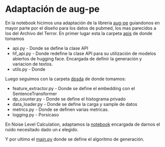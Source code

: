# Adaptación de aug-pe
En la notebook hicimos una adaptación de la libreria [aug-pe](https://github.com/AI-secure/aug-pe) guiandonos en mayor parte por el diseño para los datos de pubmed, los mas parecidos a los del Archivo del Terror.
En primer lugar esta la carpeta [apis](https://github.com/AI-secure/aug-pe/tree/main/apis) de donde tomamos 
- api.py - Donde se define la clase API
- hf_api.py - Donde redefine la clase API para su utilización de modelos abiertos de hugging face. Encargada de definir la generación y variacion de textos.
- utils.py - Donde

Luego seguimos con la carpeta  [dpsda](https://github.com/AI-secure/aug-pe/tree/main/dpsda) de donde tomamos:
- feature_extractor.py - Donde se define el embedding con el SentenceTransformer
- dp_counter.py - Donde se define el histograma privado
- data_loader.py - Donde se define la carga y sample de datos
- metrics.py - Donde se definen varias metricas. 
- logging.py - Porsicaso

En Noise Level Calculation, adaptamos la [notebook](https://github.com/AI-secure/aug-pe/blob/main/notebook/dp_budget.ipynb?short_path=ab58a17) encargada de darnos el ruido necesitado dado un $\epsilon$ elegido.

Y por ultimo el [main.py](https://github.com/AI-secure/aug-pe/blob/main/main.py) donde se define el algoritmo de generación.
